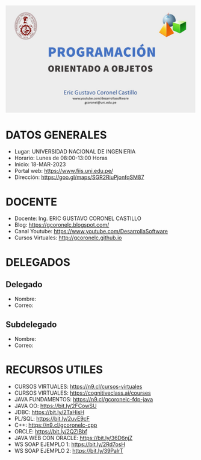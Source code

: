 ![PROGRAMACION ORIENTADO DE OBJETOS](https://github.com/gcoronelc/UNI-FIIS-2024-1-SI302-V/blob/main/img/JavaOO.jpg)

# DATOS GENERALES

- Lugar: UNIVERSIDAD NACIONAL DE INGENIERIA
- Horario: Lunes de 08:00-13:00 Horas
- Inicio: 18-MAR-2023
- Portal web: https://www.fiis.uni.edu.pe/
- Dirección: https://goo.gl/maps/SGR2RiuPjonfqSM87

# DOCENTE

- Docente: Ing. ERIC GUSTAVO CORONEL CASTILLO
- Blog: https://gcoronelc.blogspot.com/
- Canal Youtube: https://www.youtube.com/DesarrollaSoftware
- Cursos Virtuales: http://gcoronelc.github.io

# DELEGADOS

## Delegado

- Nombre: 
- Correo: 

## Subdelegado

- Nombre: 
- Correo: 

# RECURSOS UTILES

- CURSOS VIRTUALES: https://n9.cl/cursos-virtuales
- CURSOS VIRTUALES: https://cognitiveclass.ai/courses
- JAVA FUNDAMENTOS: https://n9.cl/gcoronelc-fdp-java
- JAVA OO: https://bit.ly/2FCowSU
- JDBC: https://bit.ly/2TaHisH
- PL/SQL: https://bit.ly/2uvE9cF
- C++: https://n9.cl/gcoronelc-cpp
- ORCLE: https://bit.ly/2QZIBbf
- JAVA WEB CON ORACLE: https://bit.ly/36D6njZ
- WS SOAP EJEMPLO 1: https://bit.ly/2Rd7osH
- WS SOAP EJEMPLO 2: https://bit.ly/39PalrT




